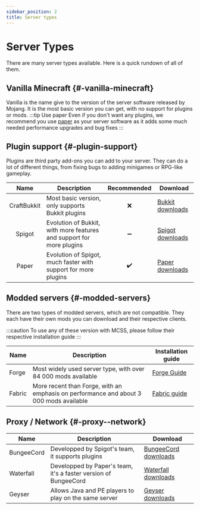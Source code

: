 ```yaml
---
sidebar_position: 2
title: Server types
---
```


# Server Types

There are many server types available. Here is a quick rundown of all of them.


## Vanilla Minecraft {#-vanilla-minecraft}

Vanilla is the name give to the version of the server software released by Mojang. It is the most basic version you can get, with no support for plugins or mods. 
:::tip Use paper
Even if you don't want any plugins, we recommend you use [paper](#plugin-support) as your server software as it adds some much needed performance upgrades and bug fixes
:::
    


## Plugin support {#-plugin-support}

Plugins are third party add-ons you can add to your server. They can do a lot of different things, from fixing bugs to adding minigames or RPG-like gameplay. 

|     Name    	| Description                                                          	| Recommended 	| Download        	|
|:-----------:	|----------------------------------------------------------------------	|:-----------:	|-----------------	|
| CraftBukkit 	| Most basic version, only supports Bukkit plugins                     	|      ❌      	| [Bukkit downloads](https://getbukkit.org/download/craftbukkit) 	|
|    Spigot   	| Evolution of Bukkit, with more features and support for more plugins 	|      ➖      	| [Spigot downloads](https://getbukkit.org/download/spigot) 	|
|    Paper    	| Evolution of Spigot, much faster with support for more plugins       	|      ✔️      	| [Paper downloads](https://papermc.io/downloads) 	|



## Modded servers {#-modded-servers}

There are two types of modded servers, which are not compatible. They each have their own mods you can download and their respective clients.

:::caution
To use any of these version with MCSS, please follow their respective installation guide
:::

| Name   	| Description                                                                            	| Installation guide 	|
|--------	|----------------------------------------------------------------------------------------	|--------------------	|
| Forge  	| Most widely used server type, with over 84 000 mods available                          	| [Forge Guide](create-forge-server.md)      	|
| Fabric 	| More recent than Forge, with an emphasis on performance and about 3 000 mods available 	| [Fabric guide](create-fabric-server.md)     	|



## Proxy / Network {#-proxy--network}

| Name       	| Description                                                     	| Download             	|
|------------	|-----------------------------------------------------------------	|----------------------	|
| BungeeCord 	| Developped by Spigot's team, it supports plugins                	| [BungeeCord downloads](https://ci.md-5.net/job/BungeeCord/) 	|
| Waterfall  	| Developped by Paper's team, it's a faster version of BungeeCord 	| [Waterfall downloads](https://papermc.io/downloads#Waterfall)  	|
| Geyser     	| Allows Java and PE players to play on the same server           	| [Geyser downloads](https://ci.opencollab.dev//job/GeyserMC/job/Geyser/job/master/)    	|

